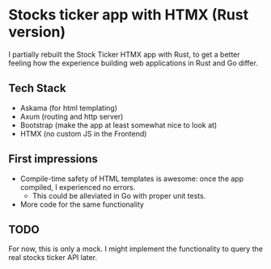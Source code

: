 # Stocks ticker app with HTMX (Rust version)
I partially rebuilt the Stock Ticker HTMX app with Rust, to get a better feeling
how the experience building web applications in Rust and Go differ.

## Tech Stack
- Askama (for html templating)
- Axum (routing and http server)
- Bootstrap (make the app at least somewhat nice to look at)
- HTMX (no custom JS in the Frontend)

## First impressions
- Compile-time safety of HTML templates is awesome: once the app compiled, I
  experienced no errors.
  - This could be alleviated in Go with proper unit tests.
- More code for the same functionality

## TODO
For now, this is only a mock.
I might implement the functionality to query the real stocks ticker API later.
